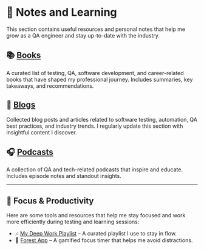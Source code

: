 # 🧠 Notes and Learning

This section contains useful resources and personal notes that help me grow as a QA engineer and stay up-to-date with the industry.

## 📚 [Books](./Books)
A curated list of testing, QA, software development, and career-related books that have shaped my professional journey. Includes summaries, key takeaways, and recommendations.

## 📝 [Blogs](./Blogs)
Collected blog posts and articles related to software testing, automation, QA best practices, and industry trends. I regularly update this section with insightful content I discover.

## 🎧 [Podcasts](./Podcasts)
A collection of QA and tech-related podcasts that inspire and educate. Includes episode notes and standout insights.

---

## 🧘 Focus & Productivity

Here are some tools and resources that help me stay focused and work more efficiently during testing and learning sessions:

- 🎶 [My Deep Work Playlist](https://open.spotify.com/playlist/6Uls6BAiuTRMfqEUyyeODT?si=4b2de7295b5c4bbf) – A curated playlist I use to stay in flow.
- 🌳 [Forest App](https://www.forestapp.cc/) – A gamified focus timer that helps me avoid distractions.
